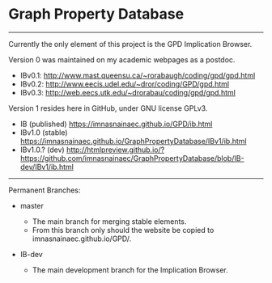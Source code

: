 # Graph Property Database

----

Currently the only element of this project is the GPD Implication Browser.

Version 0 was maintained on my academic webpages as a postdoc.
* IBv0.1: http://www.mast.queensu.ca/~rorabaugh/coding/gpd/gpd.html
* IBv0.2: http://www.eecis.udel.edu/~dror/coding/GPD/gpd.html
* IBv0.3: http://web.eecs.utk.edu/~drorabau/coding/gpd/gpd.html

Version 1 resides here in GitHub, under GNU license GPLv3.
* IB (published) https://imnasnainaec.github.io/GPD/ib.html
* IBv1.0 (stable) https://imnasnainaec.github.io/GraphPropertyDatabase/IBv1/ib.html
* IBv1.0.? (dev) http://htmlpreview.github.io/?https://github.com/imnasnainaec/GraphPropertyDatabase/blob/IB-dev/IBv1/ib.html

----

Permanent Branches:
* master
  * The main branch for merging stable elements.
  * From this branch only should the website be copied to imnasnainaec.github.io/GPD/.
  
* IB-dev
  * The main development branch for the Implication Browser.

